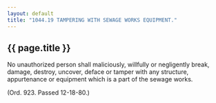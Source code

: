 ```yaml
---
layout: default 
title: "1044.19 TAMPERING WITH SEWAGE WORKS EQUIPMENT."
---
```


{{ page.title }}
----------------

No unauthorized person shall maliciously, willfully or negligently
break, damage, destroy, uncover, deface or tamper with any structure,
appurtenance or equipment which is a part of the sewage works.

(Ord. 923. Passed 12-18-80.)
